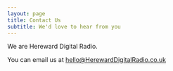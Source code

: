 ```yaml
---
layout: page
title: Contact Us
subtitle: We'd love to hear from you
---
```


We are Hereward Digital Radio.

You can email us at <hello@HerewardDigitalRadio.co.uk>
